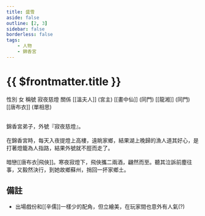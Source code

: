 ```yaml
---
title: 盛雪
aside: false
outline: [2, 3]
sidebar: false
borderless: false
tags:
    - 人物
    - 錦香宮
---
```


# {{ $frontmatter.title }}

<ChTabs position="bottom">
	<ChTab title="盛雪">
		<Ch src='/images/characters/other12/normal.png' position='right'/>
		<ChName nameZh='盛雪' nameEn='Cheng Xue' position='right' />
		<ChTable>
			<ChTr>
				<ChTd isTitle=true>
					性別
				</ChTd>
				<ChTd>
					女
				</ChTd>
			</ChTr>
			<ChTr>
				<ChTd isTitle=true>
					稱號
				</ChTd>
				<ChTd>
					寂夜慈燈
				</ChTd>
			</ChTr>
			<ChTr>
				<ChTd isTitle=true position='center'>
					關係
				</ChTd>
			</ChTr>
			<ChTr>
				<ChTd position='center'>  
					[[溫夫人]] (宮主)
				</ChTd>
			</ChTr>
			<ChTr>
				<ChTd position='center'>
					[[畫中仙]] (同門)
				</ChTd>
			</ChTr>
			<ChTr>
				<ChTd position='center'>
					[[龍湘]] (同門)
				</ChTd>
			</ChTr>
			<ChTr>
				<ChTd position='center'>
					[[唐布衣]] (單相思)
				</ChTd>
			</ChTr>
		</ChTable>
	</ChTab>
</ChTabs>
<br><br>

錦香宮弟子，外號『寂夜慈燈』。
<br><br>
在錦香宮時，每天入夜提燈上高樓，遠眺家鄉，結果湖上晚歸的漁人道其好心，是打著燈籠為人指路，結果外號就不脛而走了。
<br><br>
暗戀[[唐布衣|飛俠]]。寒夜寂燈下，飛俠攜二兩酒，翩然而至。聽其泣訴前塵往事，又毅然決行，到她故鄉蘇州，捎回一抔家鄉土。

## 備註

- 出場戲份和[[辛儒]]一樣少的配角，但立繪美，在玩家間也意外有人氣(?)
